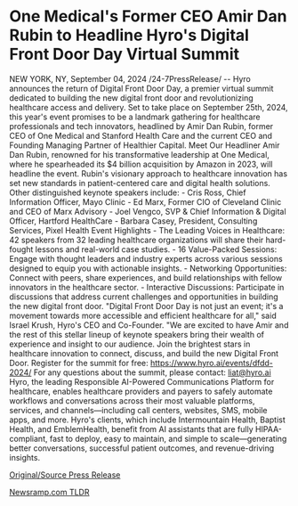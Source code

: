 # One Medical's Former CEO Amir Dan Rubin to Headline Hyro's Digital Front Door Day Virtual Summit

NEW YORK, NY, September 04, 2024 /24-7PressRelease/ -- Hyro announces the return of Digital Front Door Day, a premier virtual summit dedicated to building the new digital front door and revolutionizing healthcare access and delivery. Set to take place on September 25th, 2024, this year's event promises to be a landmark gathering for healthcare professionals and tech innovators, headlined by Amir Dan Rubin, former CEO of One Medical and Stanford Health Care and the current CEO and Founding Managing Partner of Healthier Capital.  Meet Our Headliner  Amir Dan Rubin, renowned for his transformative leadership at One Medical, where he spearheaded its $4 billion acquisition by Amazon in 2023, will headline the event. Rubin's visionary approach to healthcare innovation has set new standards in patient-centered care and digital health solutions.  Other distinguished keynote speakers include:  - Cris Ross, Chief Information Officer, Mayo Clinic - Ed Marx, Former CIO of Cleveland Clinic and CEO of Marx Advisory - Joel Vengco, SVP & Chief Information & Digital Officer, Hartford HealthCare - Barbara Casey, President, Consulting Services, Pixel Health  Event Highlights  - The Leading Voices in Healthcare: 42 speakers from 32 leading healthcare organizations will share their hard-fought lessons and real-world case studies.  - 16 Value-Packed Sessions: Engage with thought leaders and industry experts across various sessions designed to equip you with actionable insights.  - Networking Opportunities: Connect with peers, share experiences, and build relationships with fellow innovators in the healthcare sector.  - Interactive Discussions: Participate in discussions that address current challenges and opportunities in building the new digital front door.  "Digital Front Door Day is not just an event; it's a movement towards more accessible and efficient healthcare for all," said Israel Krush, Hyro's CEO and Co-Founder. "We are excited to have Amir and the rest of this stellar lineup of keynote speakers bring their wealth of experience and insight to our audience.   Join the brightest stars in healthcare innovation to connect, discuss, and build the new Digital Front Door. Register for the summit for free: https://www.hyro.ai/events/dfdd-2024/   For any questions about the summit, please contact: liat@hyro.ai  Hyro, the leading Responsible AI-Powered Communications Platform for healthcare, enables healthcare providers and payers to safely automate workflows and conversations across their most valuable platforms, services, and channels—including call centers, websites, SMS, mobile apps, and more. Hyro's clients, which include Intermountain Health, Baptist Health, and EmblemHealth, benefit from AI assistants that are fully HIPAA-compliant, fast to deploy, easy to maintain, and simple to scale—generating better conversations, successful patient outcomes, and revenue-driving insights. 

[Original/Source Press Release](https://www.24-7pressrelease.com/press-release/513992/one-medicals-former-ceo-amir-dan-rubin-to-headline-hyros-digital-front-door-day-virtual-summit) 

[Newsramp.com TLDR](https://newsramp.com/None) 